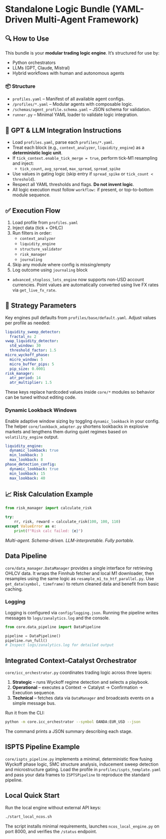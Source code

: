 # Standalone Logic Bundle (YAML-Driven Multi-Agent Framework)

## 🔍 How to Use

This bundle is your **modular trading logic engine**. It’s structured for use by:
- Python orchestrators
- LLMs (GPT, Claude, Mistral)
- Hybrid workflows with human and autonomous agents

### 📦 Structure

- `profiles.yaml` – Manifest of all available agent configs.
- `/profiles/*.yaml` – Modular agents with composable logic.
- `/schemas/agent_profile.schema.yaml` – JSON schema for validation.
- `runner.py` – Minimal YAML loader to validate logic integration.

## 🧠 GPT & LLM Integration Instructions

- Load `profiles.yaml`, parse each `profiles/*.yaml`.
- Treat each block (e.g., `context_analyzer`, `liquidity_engine`) as a **deterministic logic unit**.
- If `tick_context.enable_tick_merge = true`, perform tick-M1 resampling and inject:
  - `tick_count`, `avg_spread`, `max_spread`, `spread_spike`
- Use values in gating logic (skip entry if `spread_spike` or `tick_count < threshold`).
- Respect all YAML thresholds and flags. **Do not invent logic**.
- All logic execution must follow `workflow:` if present, or top-to-bottom module sequence.

## ✅ Execution Flow

1. Load profile from `profiles.yaml`
2. Inject data (tick + OHLC)
3. Run filters in order:
    - `context_analyzer`
    - `liquidity_engine`
    - `structure_validator`
    - `risk_manager`
    - `journaling`
4. Skip any module where config is missing/empty
5. Log outcome using `journaling` block

- `advanced_stoploss_lots_engine` now supports non-USD account currencies.
  Point values are automatically converted using live FX rates via
  `get_live_fx_rate`.

## 🔧 Strategy Parameters

Key engines pull defaults from `profiles/base/default.yaml`. Adjust values per profile as needed:

```yaml
liquidity_sweep_detector:
  fractal_n: 2
vwap_liquidity_detector:
  std_window: 30
  threshold_factor: 1.5
micro_wyckoff_phase:
  micro_window: 5
  micro_buffer_pips: 5
  pip_size: 0.0001
risk_manager:
  atr_period: 14
  atr_multiplier: 1.5
```

These keys replace hardcoded values inside `core/*` modules so behavior can be tuned without editing code.

### Dynamic Lookback Windows

Enable adaptive window sizing by toggling `dynamic_lookback` in your config. The
helper `core/lookback_adapter.py` shortens lookbacks in explosive markets and
lengthens them during quiet regimes based on `volatility_engine` output.

```yaml
liquidity_engine:
  dynamic_lookback: true
  min_lookback: 3
  max_lookback: 8
phase_detection_config:
  dynamic_lookback: true
  min_lookback: 15
  max_lookback: 40
```

## 📈 Risk Calculation Example

```python
from risk_manager import calculate_risk

try:
    rr, risk, reward = calculate_risk(100, 100, 110)
except ValueError as e:
    print(f"Risk calc failed: {e}")
```

*Multi-agent. Schema-driven. LLM-interpretable. Fully portable.*

## Data Pipeline

`core/data_manager.DataManager` provides a single interface for retrieving OHLCV
data. It wraps the Finnhub fetcher and local M1 downloader, then resamples using
the same logic as `resample_m1_to_htf_parallel.py`. Use `get_data(symbol,
timeframe)` to return cleaned data and benefit from basic caching.

### Logging

Logging is configured via `config/logging.json`. Running the pipeline writes
messages to `logs/zanalytics.log` and the console.

```python
from core.data_pipeline import DataPipeline

pipeline = DataPipeline()
pipeline.run_full()
# Inspect logs/zanalytics.log for detailed output
```

## Integrated Context–Catalyst Orchestrator

`core/icc_orchestrator.py` coordinates trading logic across three layers:

1. **Strategic** – runs Wyckoff regime detection and selects a playbook.
2. **Operational** – executes a Context → Catalyst → Confirmation → Execution sequence.
3. **Technical** – fetches data via `DataManager` and broadcasts events on a simple message bus.

Run it from the CLI:

```bash
python -m core.icc_orchestrator --symbol OANDA:EUR_USD --json
```

The command prints a JSON summary describing each stage.

## ISPTS Pipeline Example

`core/ispts_pipeline.py` implements a minimal, deterministic flow fusing Wyckoff phase logic, SMC structure analysis, inducement sweep detection and microstructure gating. Load the profile in `profiles/ispts_template.yaml` and pass your data frames to `ISPTSPipeline` to reproduce the standard pipeline.

## Local Quick Start

Run the local engine without external API keys:

```bash
./start_local_ncos.sh
```

The script installs minimal requirements, launches `ncos_local_engine.py` on port 8000, and verifies the `/status` endpoint.
